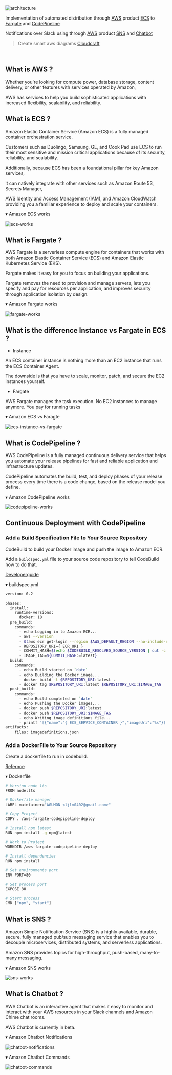 <img src='https://github.com/byaws/aws-fargate-codepipeline-deploy/raw/images/architecture.png' border='0' alt='architecture' />

Implementation of automated distribution through [AWS](https://aws.amazon.com/ko/) product [ECS](https://aws.amazon.com/ko/ecs/) to [Fargate](https://aws.amazon.com/ko/fargate/) and [CodePipeline](https://aws.amazon.com/ko/codepipeline/)

Notifications over Slack using through [AWS](https://aws.amazon.com/ko/) product [SNS](https://aws.amazon.com/ko/sns) and [Chatbot](https://aws.amazon.com/ko/chatbot/)

> Create smart aws diagrams [Cloudcraft](https://cloudcraft.co/)

<br />

## What is AWS ?

Whether you're looking for compute power, database storage, content delivery, or other features with services operated by Amazon, 

AWS has services to help you build sophisticated applications with increased flexibility, scalability, and reliability.

## What is ECS ?

Amazon Elastic Container Service (Amazon ECS) is a fully managed container orchestration service. 

Customers such as Duolingo, Samsung, GE, and Cook Pad use ECS to run their most sensitive and mission critical applications because of its security, reliability, and scalability.

Additionally, because ECS has been a foundational pillar for key Amazon services, 

it can natively integrate with other services such as Amazon Route 53, Secrets Manager, 

AWS Identity and Access Management (IAM), and Amazon CloudWatch providing you a familiar experience to deploy and scale your containers.

▾ Amazon ECS works

<img src='https://github.com/byaws/aws-fargate-codepipeline-deploy/raw/images/ecs-works.png' border='0' alt='ecs-works' />

## What is Fargate ?

AWS Fargate is a serverless compute engine for containers that works with both Amazon Elastic Container Service (ECS) and Amazon Elastic Kubernetes Service (EKS).

Fargate makes it easy for you to focus on building your applications. 

Fargate removes the need to provision and manage servers, lets you specify and pay for resources per application, and improves security through application isolation by design.

▾ Amazon Fargate works

<img src='https://github.com/byaws/aws-fargate-codepipeline-deploy/raw/images/fargate-works.png' border='0' alt='fargate-works' />

## What is the difference Instance vs Fargate in ECS ?

* Instance

An ECS container instance is nothing more than an EC2 instance that runs the ECS Container Agent. 

The downside is that you have to scale, monitor, patch, and secure the EC2 instances yourself.

* Fargate

AWS Fargate manages the task execution. No EC2 instances to manage anymore. You pay for running tasks

▾ Amazon ECS vs Faragte

<img src='https://github.com/byaws/aws-fargate-codepipeline-deploy/raw/images/ecs-instance-vs-fargate.png' border='0' alt='ecs-instance-vs-fargate' />

## What is CodePipeline ?

AWS CodePipeline is a fully managed continuous delivery service that helps you automate your release pipelines for fast and reliable application and infrastructure updates.

CodePipeline automates the build, test, and deploy phases of your release process every time there is a code change, based on the release model you define.

▾ Amazon CodePipeline works

<img src='https://github.com/byaws/aws-fargate-codepipeline-deploy/raw/images/codepipeline-works.png' border='0' alt='codepipeline-works' />

## Continuous Deployment with CodePipeline

### Add a Build Specification File to Your Source Repository

CodeBuild to build your Docker image and push the image to Amazon ECR.

Add a `buildspec.yml` file to your source code repository to tell CodeBuild how to do that.

[Developerguide](https://docs.aws.amazon.com/AmazonECS/latest/developerguide/ecs-cd-pipeline.html)

▾ buildspec.yml

```bash
version: 0.2

phases:
  install:
    runtime-versions:
      docker: 18
  pre_build:
    commands:
      - echo Logging in to Amazon ECR...
      - aws --version
      - $(aws ecr get-login --region $AWS_DEFAULT_REGION --no-include-email)
      - REPOSITORY_URI={ ECR_URI }
      - COMMIT_HASH=$(echo $CODEBUILD_RESOLVED_SOURCE_VERSION | cut -c 1-7)
      - IMAGE_TAG=${COMMIT_HASH:=latest}
  build:
    commands:
      - echo Build started on `date`
      - echo Building the Docker image...
      - docker build -t $REPOSITORY_URI:latest .
      - docker tag $REPOSITORY_URI:latest $REPOSITORY_URI:$IMAGE_TAG
  post_build:
    commands:
      - echo Build completed on `date`
      - echo Pushing the Docker images...
      - docker push $REPOSITORY_URI:latest
      - docker push $REPOSITORY_URI:$IMAGE_TAG
      - echo Writing image definitions file...
      - printf '[{"name":"{ ECS_SERVICE_CONTAINER }","imageUri":"%s"}]' $REPOSITORY_URI:$IMAGE_TAG > imagedefinitions.json
artifacts:
    files: imagedefinitions.json
```

### Add a DockerFile to Your Source Repository

Create a dockerfile to run in codebuild.

[Refernce](https://docs.docker.com/engine/reference/builder/)

▾ Dockerfile

```bash
# Version node lts
FROM node:lts

# Dockerfile manager
LABEL maintainer="AGUMON <ljlm0402@gmail.com>"

# Copy Project
COPY . /aws-fargate-codepipeline-deploy

# Install npm latest
RUN npm install -g npm@latest

# Work to Project
WORKDIR /aws-fargate-codepipeline-deploy

# Install dependencies
RUN npm install

# Set environments port
ENV PORT=80

# Set process port
EXPOSE 80

# Start process
CMD ["npm", "start"]
```

## What is SNS ?

Amazon Simple Notification Service (SNS) is a highly available, durable, secure, fully managed pub/sub messaging service that enables you to decouple microservices, distributed systems, and serverless applications.

Amazon SNS provides topics for high-throughput, push-based, many-to-many messaging.

▾ Amazon SNS works

<img src='https://github.com/byaws/aws-fargate-codepipeline-deploy/raw/images/sns-works.png' border='0' alt='sns-works' />

## What is Chatbot ?

AWS Chatbot is an interactive agent that makes it easy to monitor and interact with your AWS resources in your Slack channels and Amazon Chime chat rooms.

AWS Chatbot is currently in beta.

▾ Amazon Chatbot Notifications

<img src='https://github.com/byaws/aws-fargate-codepipeline-deploy/raw/images/chatbot-notifications.png' border='0' alt='chatbot-notifications' />

▾ Amazon Chatbot Commands

<img src='https://github.com/byaws/aws-fargate-codepipeline-deploy/raw/images/chatbot-commands.png' border='0' alt='chatbot-commands' />
